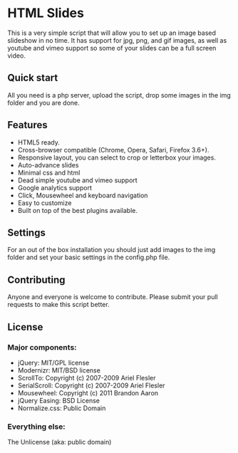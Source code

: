 # HTML Slides

This is a very simple script that will allow you to set up an image based slideshow in no time.
It has support for jpg, png, and gif images, as well as youtube and vimeo support so some of your slides can be a full screen video.


## Quick start

All you need is a php server, upload the script, drop some images in the img folder and you are done.


## Features

* HTML5 ready.
* Cross-browser compatible (Chrome, Opera, Safari, Firefox 3.6+).
* Responsive layout, you can select to crop or letterbox your images.
* Auto-advance slides
* Minimal css and html
* Dead simple youtube and vimeo support
* Google analytics support
* Click, Mousewheel and keyboard navigation
* Easy to customize
* Built on top of the best plugins available.


## Settings

For an out of the box installation you should just add images to the img folder and set your basic settings in the config.php file.


## Contributing

Anyone and everyone is welcome to contribute. 
Please submit your pull requests to make this script better.


## License

### Major components:

* jQuery: MIT/GPL license
* Modernizr: MIT/BSD license
* ScrollTo: Copyright (c) 2007-2009 Ariel Flesler
* SerialScroll: Copyright (c) 2007-2009 Ariel Flesler
* Mousewheel: Copyright (c) 2011 Brandon Aaron
* jQuery Easing: BSD License
* Normalize.css: Public Domain

### Everything else:

The Unlicense (aka: public domain)